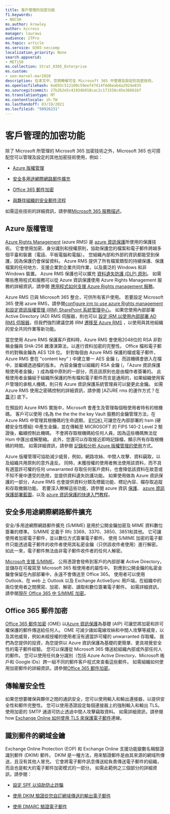 ```yaml
---
title: 客戶管理的加密功能
f1.keywords:
- NOCSH
ms.author: krowley
author: kccross
manager: laurawi
audience: ITPro
ms.topic: article
ms.service: O365-seccomp
localization_priority: None
search.appverid:
- MET150
ms.collection: Strat_O365_Enterprise
ms.custom:
- seo-marvel-mar2020
description: 在本文中，您將瞭解可在 Microsoft 365 中管理及設定的加密技術。
ms.openlocfilehash: 6a693c512100c59eef47414fdd6eab4a2924e835
ms.sourcegitcommit: 27b2b2e5c41934b918cac2c171556c45e36661bf
ms.translationtype: MT
ms.contentlocale: zh-TW
ms.lasthandoff: 03/19/2021
ms.locfileid: "50926231"
---
```

# <a name="customer-managed-encryption-features"></a>客戶管理的加密功能

除了 Microsoft 所管理的 Microsoft 365 加密技術之外，Microsoft 365 也可搭配您可以管理及設定的其他加密技術使用，例如：

- [Azure 版權管理](/azure/information-protection/what-is-azure-rms)

- [安全多用途網際網路郵件擴充](https://blogs.technet.com/b/exchange/archive/2014/12/15/how-to-configure-s-mime-in-office-365.aspx)

- [Office 365 郵件加密](https://products.office.com/en-us/exchange/office-365-message-encryption)

- [與夥伴組織的安全郵件流程](/exchange/mail-flow-best-practices/use-connectors-to-configure-mail-flow/set-up-connectors-for-secure-mail-flow-with-a-partner)

如需這些技術的詳細資訊，請參閱[Microsoft 365 服務描述](/office365/servicedescriptions/office-365-service-descriptions-technet-library)。

## <a name="azure-rights-management"></a>Azure 版權管理

[Azure Rights Management](/azure/information-protection/what-is-azure-rms) (azure RMS) 是 [azure 資訊保護](/information-protection/understand-explore/what-is-information-protection)所使用的保護技術。 它會使用加密、身分識別和授權原則，協助保護您的檔案和電子郵件跨越多個平臺和裝置（電話、平板電腦和電腦）。 您組織內部和外部的資訊都能受到保護，因為保護仍會保留資料。 Azure RMS 提供了所有檔案類型的持續保護、保護檔案的任何地方、支援企業對企業共同作業，以及廣泛的 Windows 和非 Windows 裝置。 Azure RMS 保護也可以擴充 [資料遺失防護 (DLP) 原則](/exchange/security-and-compliance/data-loss-prevention/data-loss-prevention)。 如需哪些應用程式和服務可以從 Azure 資訊保護使用 Azure Rights Management 服務的詳細資訊，請參閱 [應用程式如何支援 Azure Rights management 服務](/information-protection/understand-explore/applications-support)。

Azure RMS 已與 Microsoft 365 整合，可供所有客戶使用。 若要設定 Microsoft 365 使用 azure RMS，請參閱[configure irm to use azure Rights management 和設定資訊版權管理 (IRM) SharePoint 系統管理中心](../enterprise/activate-rms-in-microsoft-365.md)。 如果您使用內部部署 Active Directory (AD) RMS 伺服器，則也可以 [設定 IRM 以使用內部部署 AD RMS 伺服器](/office365/SecurityCompliance/configure-irm-to-use-an-on-premises-ad-rms-server)，但我們強烈建議您將 IRM [遷移至 Azure RMS](/azure/information-protection/migrate-from-ad-rms-to-azure-rms) ，以使用與其他組織的安全共同作業等新功能。

當您使用 Azure RMS 保護客戶資料時，Azure RMS 會使用2048位的 RSA 非對稱金鑰與 SHA-256 雜湊演算法，以進行資料加密的完整性。 Office 檔和電子郵件的對稱金鑰為 AES 128 位。 針對每個由 Azure RMS 保護的檔或電子郵件，Azure RMS 會在 "content key" ) 中建立單一 AES 金鑰 (，而該機碼會嵌入在檔中，並繼續透過檔的版本。 內容金鑰會以組織的 RSA 金鑰 (，「Azure 資訊保護租使用者金鑰」 ) 成為檔中原則的一部分，而且該原則也是由檔作者簽署的。 此租使用者金鑰組于組織所保護的所有檔和電子郵件而言是通用的，如果組織使用客戶管理的承租人機碼，則只有 Azure 資訊保護系統管理員可以變更此金鑰。 如需 Azure RMS 使用之密碼控制的詳細資訊，請參閱 [AZURE rms 的運作方式？在 [蓋子](/information-protection/understand-explore/how-does-it-work)] 底下。

在預設的 Azure RMS 實施中，Microsoft 會產生及管理每個租使用者特有的根機碼。 客戶可以使用 (名為 the the the the key Vault 服務的金鑰管理方法，在 Azure RMS 中管理其根機碼的生命週期， [BYOK) ](/azure/information-protection/plan-implement-tenant-key) 可讓您在內部部署的 hsm (硬體安全性模組) 中產生金鑰，並在傳輸至 MICROSOFT 的 FIPS 140-2 Level 2 驗證後，繼續控制此機碼。 不會將存取根機碼給任何人員，因為這些機碼無法從 Hsm 中匯出或解壓縮。 此外，您還可以存取接近即時記錄檔，顯示所有存取根機碼的時間。 如需詳細資訊，請參閱 [記錄和分析 Azure 版權管理的使用](/azure/information-protection/log-analyze-usage)方式。

Azure 版權管理可協助減少威脅，例如，網路攻絲、中間人攻擊、資料竊取，以及組織共用原則的意外違反。 同時，未獲授權的使用者無法使用該資料，而不具有適當許可權的任何 unwarranted 存取任何客戶資料，也會降低該資料在故意或不知不覺中遭受的危險，並提供資料遺失防護功能。 如果使用做為 Azure 資訊保護的一部分，Azure RMS 也會提供資料分類及標籤功能、標記內容、檔存取追蹤和存取撤銷功能。 若要深入瞭解這些功能，請參閱 azure 資訊 [保護](/information-protection/understand-explore/what-is-information-protection)、 [azure 資訊保護部署藍圖](/information-protection/plan-design/deployment-roadmap)，以及 [azure 資訊保護的快速入門教程](/information-protection/get-started/infoprotect-quick-start-tutorial)。

## <a name="secure-multipurpose-internet-mail-extension"></a>安全多用途網際網路郵件擴充

安全/多用途網際網路郵件擴充 (S/MIME) 是用於公開金鑰加密及 MIME 資料數位簽署的標準。 S/MIME 定義于 Rfc 3369、3370、3850、3851和其他。 它可讓使用者加密電子郵件，並以數位方式簽署電子郵件。 使用 S/MIME 加密的電子郵件只能透過電子郵件的收件者使用其私密金鑰（只供該收件者使用）進行解密。 如此一來，電子郵件無法由非電子郵件收件者的任何人解密。

[Microsoft 支援 S/MIME](https://blogs.technet.com/b/exchange/archive/2014/12/15/how-to-configure-s-mime-in-office-365.aspx)。 公用憑證會發佈到客戶的內部部署 Active Directory，並儲存在可複寫至 Microsoft 365 租使用者的屬性中。 對應到公開金鑰的私密金鑰會保留在內部部署中，永遠不會傳送至 Office 365。 使用者可以使用 Outlook、在 web 上 Outlook 以及 Exchange ActiveSync 用戶端，在組織中的兩位使用者之間撰寫、加密、解密、讀取和數位簽署電子郵件。 如需詳細資訊，請參閱[現在 Office 365 中 S/MIME 加密](https://blogs.office.com/2014/02/26/smime-encryption-now-in-office-365/)。

## <a name="office-365-message-encryption"></a>Office 365 郵件加密

[Office 365 郵件加密](https://products.office.com/exchange/office-365-message-encryption) (OME) 以[Azure 資訊保護](/information-protection/understand-explore/what-is-information-protection)為基礎 (AIP) 可讓您將加密和許可權保護的郵件傳送給任何人。 OME 可減少諸如電線攻絲和中間人攻擊等威脅，以及其他威脅，例如未經授權的使用者沒有適當許可權的 unwarranted 存取權。 我們為您提供的投資，為您提供以 Azure 資訊保護為基礎的更簡單、更具視覺安全性的電子郵件經驗。 您可以保護從 Microsoft 365 傳送給組織內部或外部任何人的郵件。 您可以使用任何身分識別（包括 Azure Active Directory、Microsoft 帳戶和 Google IDs）跨一組不同的郵件客戶程式來查看這些郵件。 如需組織如何使用加密郵件的詳細資訊，請參閱[Office 365 郵件加密](./ome.md)。

## <a name="transport-layer-security"></a>傳輸層安全性   

如果您想要確保與夥伴之間的通訊安全，您可以使用輸入和輸出連接器，以提供安全性和郵件完整性。 您可以使用憑證設定每個連接器上的強制輸入和輸出 TLS。 使用加密的 SMTP 通道可防止透過中間人攻擊竊取資料。 如需詳細資訊，請參閱 how [Exchange Online 如何使用 TLS 來保護電子郵件](./exchange-online-uses-tls-to-secure-email-connections.md)連線。

## <a name="domain-keys-identified-mail"></a>識別郵件的網域金鑰

Exchange Online Protection (EOP) 和 Exchange Online 支援功能變數名稱驗證識別郵件 (DKIM) 郵件。 DKIM 是一種方法，用來驗證郵件是由其來源的網域所傳送，且沒有其他人冒充。 它會將電子郵件訊息傳送給負責傳送電子郵件的組織，而且也是較大的電子郵件加密模式的一部分。 如需此範例之三個部分的詳細資訊，請參閱：

- [設定 SPF 以協助防止詐騙 ](/office365/SecurityCompliance/set-up-spf-in-office-365-to-help-prevent-spoofing)

- [使用 DKIM 驗證從您自訂網域傳送的輸出電子郵件](/office365/SecurityCompliance/use-dkim-to-validate-outbound-email)

- [使用 DMARC 驗證電子郵件](/office365/SecurityCompliance/use-dmarc-to-validate-email)